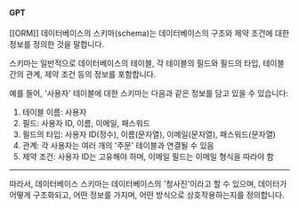 #### GPT
[[ORM]]
데이터베이스의 스키마(schema)는 데이터베이스의 구조와 제약 조건에 대한 정보를 정의한 것을 말합니다.

스키마는 일반적으로 데이터베이스의 테이블, 각 테이블의 필드와 필드의 타입, 테이블 간의 관계, 제약 조건 등의 정보를 포함합니다.

예를 들어, '사용자' 테이블에 대한 스키마는 다음과 같은 정보를 담고 있을 수 있습니다:

1. 테이블 이름: 사용자
2. 필드: 사용자 ID, 이름, 이메일, 패스워드
3. 필드의 타입: 사용자 ID(정수), 이름(문자열), 이메일(문자열), 패스워드(문자열)
4. 관계: 각 사용자는 여러 개의 '주문' 테이블과 연결될 수 있음
5. 제약 조건: 사용자 ID는 고유해야 하며, 이메일 필드는 이메일 형식을 따라야 함
---
따라서, 데이터베이스 스키마는 데이터베이스의 '청사진'이라고 할 수 있으며, 데이터가 어떻게 구조화되고, 어떤 정보를 가지며, 어떤 방식으로 상호작용하는지를 정의합니다.